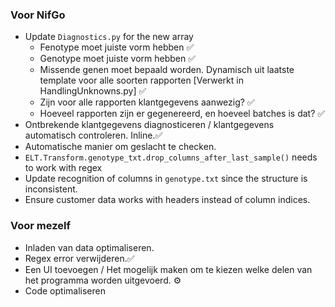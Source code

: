 ### Voor NifGo  
- Update `Diagnostics.py` for the new array
	- Fenotype moet juiste vorm hebben ✅
	- Genotype moet juiste vorm hebben ✅
	- Missende genen moet bepaald worden. Dynamisch uit laatste template voor alle soorten rapporten \[Verwerkt in HandlingUnknowns.py] ✅
	- Zijn voor alle rapporten klantgegevens aanwezig? ✅
	- Hoeveel rapporten zijn er gegenereerd, en hoeveel batches is dat? ✅
- Ontbrekende klantgegevens diagnosticeren / klantgegevens automatisch controleren. Inline.✅
- Automatische manier om geslacht te checken.
- `ELT.Transform.genotype_txt.drop_columns_after_last_sample()` needs to work with regex  
- Update recognition of columns in `genotype.txt` since the structure is inconsistent.  
- Ensure customer data works with headers instead of column indices.  
### Voor mezelf  
- Inladen van data optimaliseren.
- Regex error verwijderen.✅
- Een UI toevoegen / Het mogelijk maken om te kiezen welke delen van het programma worden uitgevoerd.  ⚙️
- Code optimaliseren  